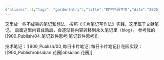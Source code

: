 ```yaml
---
{"aliases":[],"tags":["gardenEntry"],"title":"数字花园主页","date":"2025-06-05T17:40:33Z","date_modify":"2025-06-06T14:21:33Z","dg-publish":true,"dg-home":true,"permalink":"/900_Publish/数字花园主页/","dgPassFrontmatter":true,"created":"2025-06-05T17:40:33Z","updated":"2025-06-06T14:21:33Z"}
---
```


这里放一些不成熟的笔记和想法，按照《卡片笔记写作法》实践，这里属于文献笔记。
后面这里内容成熟后，会逐渐将内容转移到永久笔记里（blog）。
参考我的 [[900_Publish/04_笔记软件思考\|笔记软件思考]]。

技术笔记：[[900_Publish/00_每日卡片笔记\| 每日卡片笔记]]
花园实现：[[900_Publish/obsidian 花园\|obsidian 花园]]
